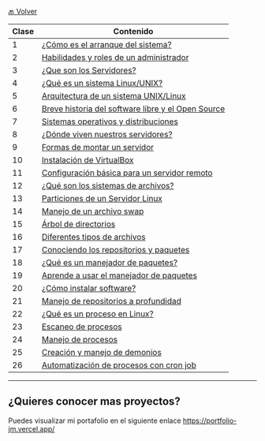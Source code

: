 [🔙 Volver](../README.md) 

| Clase | Contenido |
|-------|-----------|
|   1   | [¿Cómo es el arranque del sistema?](./01_Class/01_Class.md) |
|   2   | [Habilidades y roles de un administrador](./02_Class/02_Class.md) |
|   3   | [¿Que son los Servidores?](./03_Class/03_Class.md) |
|   4   | [¿Qué es un sistema Linux/UNIX?](./04_Class/04_Class.md) |
|   5   | [Arquitectura de un sistema UNIX/Linux](./05_Class/05_Class.md) |
|   6   | [Breve historia del software libre y el Open Source](./06_Class/06_Class.md) |
|   7   | [Sistemas operativos y distribuciones](./07_Class/07_Class.md) |
|   8   | [¿Dónde viven nuestros servidores?](./08_Class/08_Class.md) |
|   9   | [Formas de montar un servidor](./09_Class/09_Class.md) |
|   10  | [Instalación de VirtualBox](./10_Class/10_Class.md) |
|   11  | [Configuración básica para un servidor remoto](./11_Class/11_Class.md) |
|   12  | [¿Qué son los sistemas de archivos?](./12_Class/12_Class.md) |
|   13  | [Particiones de un Servidor Linux](./13_Class/13_Class.md) |
|   14  | [Manejo de un archivo swap](./14_Class/14_Class.md) |
|   15  | [Árbol de directorios](./15_Class/15_Class.md) |
|   16  | [Diferentes tipos de archivos](./16_Class/16_Class.md) |
|   17  | [Conociendo los repositorios y paquetes](./17_Class/17_Class.md) |
|   18  | [¿Qué es un manejador de paquetes?](./18_Class/18_Class.md) |
|   19  | [Aprende a usar el manejador de paquetes](./19_Class/19_Class.md) |
|   20  | [¿Cómo instalar software?](./20_Class/20_Class.md) |
|   21  | [Manejo de repositorios a profundidad](./21_Class/21_Class.md) |
|   22  | [¿Qué es un proceso en Linux?](./22_Class/22_Class.md) |
|   23  | [Escaneo de procesos](./23_Class/23_Class.md) |
|   24  | [Manejo de procesos](./24_Class/24_Class.md) |
|   25  | [Creación y manejo de demonios](./25_class/25_Class.md) |
|   26  | [Automatización de procesos con cron job](./26_Class/26_Class.md) |



___

## ¿Quieres conocer mas proyectos?

Puedes visualizar mi portafolio en el siguiente enlace https://portfolio-jm.vercel.app/